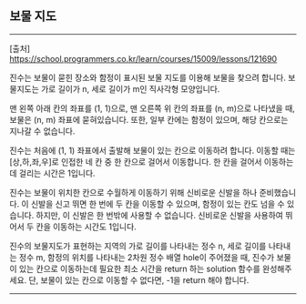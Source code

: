 ## 보물 지도

---

[출처] https://school.programmers.co.kr/learn/courses/15009/lessons/121690

진수는 보물이 묻힌 장소와 함정이 표시된 보물 지도를 이용해 보물을 찾으려 합니다. 
보물지도는 가로 길이가 n, 세로 길이가 m인 직사각형 모양입니다.

맨 왼쪽 아래 칸의 좌표를 (1, 1)으로, 맨 오른쪽 위 칸의 좌표를 (n, m)으로 나타냈을 때, 
보물은 (n, m) 좌표에 묻혀있습니다. 또한, 일부 칸에는 함정이 있으며, 해당 칸으로는 지나갈 수 없습니다.

진수는 처음에 (1, 1) 좌표에서 출발해 보물이 있는 칸으로 이동하려 합니다. 
이동할 때는 [상,하,좌,우]로 인접한 네 칸 중 한 칸으로 걸어서 이동합니다. 
한 칸을 걸어서 이동하는 데 걸리는 시간은 1입니다.

진수는 보물이 위치한 칸으로 수월하게 이동하기 위해 신비로운 신발을 하나 준비했습니다. 
이 신발을 신고 뛰면 한 번에 두 칸을 이동할 수 있으며, 함정이 있는 칸도 넘을 수 있습니다. 
하지만, 이 신발은 한 번밖에 사용할 수 없습니다. 신비로운 신발을 사용하여 뛰어서 두 칸을 이동하는 시간도 1입니다.

진수의 보물지도가 표현하는 지역의 가로 길이를 나타내는 정수 n, 
세로 길이를 나타내는 정수 m, 함정의 위치를 나타내는 2차원 정수 배열 hole이 주어졌을 때, 
진수가 보물이 있는 칸으로 이동하는데 필요한 최소 시간을 return 하는 solution 함수를 완성해주세요. 
단, 보물이 있는 칸으로 이동할 수 없다면, -1을 return 해야 합니다.

---

